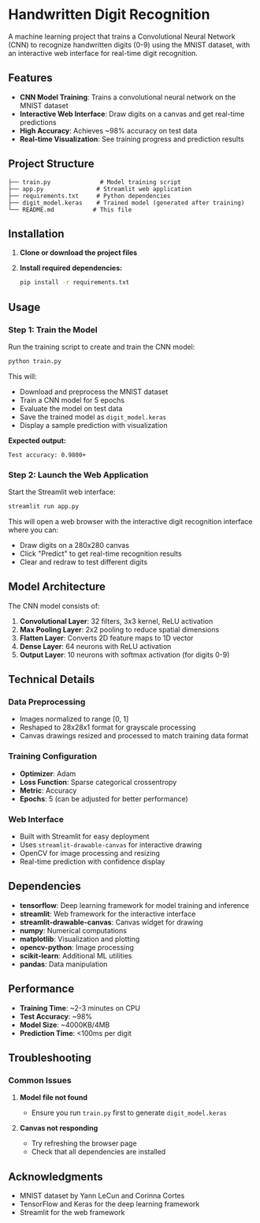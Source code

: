 # Handwritten Digit Recognition

A machine learning project that trains a Convolutional Neural Network (CNN) to recognize handwritten digits (0-9) using the MNIST dataset, with an interactive web interface for real-time digit recognition.

## Features

- **CNN Model Training**: Trains a convolutional neural network on the MNIST dataset
- **Interactive Web Interface**: Draw digits on a canvas and get real-time predictions
- **High Accuracy**: Achieves ~98% accuracy on test data
- **Real-time Visualization**: See training progress and prediction results

## Project Structure

```
├── train.py              # Model training script
├── app.py               # Streamlit web application
├── requirements.txt     # Python dependencies
├── digit_model.keras    # Trained model (generated after training)
└── README.md           # This file
```

## Installation

1. **Clone or download the project files**

2. **Install required dependencies:**
   ```bash
   pip install -r requirements.txt
   ```

## Usage

### Step 1: Train the Model

Run the training script to create and train the CNN model:

```bash
python train.py
```

This will:
- Download and preprocess the MNIST dataset
- Train a CNN model for 5 epochs
- Evaluate the model on test data
- Save the trained model as `digit_model.keras`
- Display a sample prediction with visualization

**Expected output:**
```
Test accuracy: 0.9800+
```

### Step 2: Launch the Web Application

Start the Streamlit web interface:

```bash
streamlit run app.py
```

This will open a web browser with the interactive digit recognition interface where you can:
- Draw digits on a 280x280 canvas
- Click "Predict" to get real-time recognition results
- Clear and redraw to test different digits

## Model Architecture

The CNN model consists of:

1. **Convolutional Layer**: 32 filters, 3x3 kernel, ReLU activation
2. **Max Pooling Layer**: 2x2 pooling to reduce spatial dimensions
3. **Flatten Layer**: Converts 2D feature maps to 1D vector
4. **Dense Layer**: 64 neurons with ReLU activation
5. **Output Layer**: 10 neurons with softmax activation (for digits 0-9)

## Technical Details

### Data Preprocessing
- Images normalized to range [0, 1]
- Reshaped to 28x28x1 format for grayscale processing
- Canvas drawings resized and processed to match training data format

### Training Configuration
- **Optimizer**: Adam
- **Loss Function**: Sparse categorical crossentropy
- **Metric**: Accuracy
- **Epochs**: 5 (can be adjusted for better performance)

### Web Interface
- Built with Streamlit for easy deployment
- Uses `streamlit-drawable-canvas` for interactive drawing
- OpenCV for image processing and resizing
- Real-time prediction with confidence display

## Dependencies

- **tensorflow**: Deep learning framework for model training and inference
- **streamlit**: Web framework for the interactive interface
- **streamlit-drawable-canvas**: Canvas widget for drawing
- **numpy**: Numerical computations
- **matplotlib**: Visualization and plotting
- **opencv-python**: Image processing
- **scikit-learn**: Additional ML utilities
- **pandas**: Data manipulation

## Performance

- **Training Time**: ~2-3 minutes on CPU
- **Test Accuracy**: ~98%
- **Model Size**: ~4000KB/4MB
- **Prediction Time**: <100ms per digit

## Troubleshooting

### Common Issues

1. **Model file not found**
   - Ensure you run `train.py` first to generate `digit_model.keras`

2. **Canvas not responding**
   - Try refreshing the browser page
   - Check that all dependencies are installed

## Acknowledgments

- MNIST dataset by Yann LeCun and Corinna Cortes
- TensorFlow and Keras for the deep learning framework
- Streamlit for the web framework
